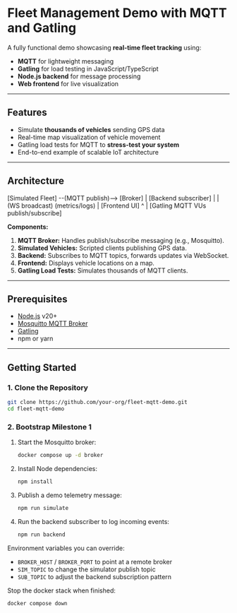 # Fleet Management Demo with MQTT and Gatling

A fully functional demo showcasing **real-time fleet tracking** using:

- **MQTT** for lightweight messaging
- **Gatling** for load testing in JavaScript/TypeScript
- **Node.js backend** for message processing
- **Web frontend** for live visualization

---

## Features
- Simulate **thousands of vehicles** sending GPS data
- Real-time map visualization of vehicle movement
- Gatling load tests for MQTT to **stress-test your system**
- End-to-end example of scalable IoT architecture

---

## Architecture

[Simulated Fleet] --(MQTT publish)--> [Broker]
                                         |
                               [Backend subscriber]
                               |                 |
                        (WS broadcast)     (metrics/logs)
                               |
                          [Frontend UI]
                                ^
                                |
                 [Gatling MQTT VUs publish/subscribe]



**Components:**
1. **MQTT Broker:** Handles publish/subscribe messaging (e.g., Mosquitto).
2. **Simulated Vehicles:** Scripted clients publishing GPS data.
3. **Backend:** Subscribes to MQTT topics, forwards updates via WebSocket.
4. **Frontend:** Displays vehicle locations on a map.
5. **Gatling Load Tests:** Simulates thousands of MQTT clients.

---

## Prerequisites
- [Node.js](https://nodejs.org/) v20+
- [Mosquitto MQTT Broker](https://mosquitto.org/)
- [Gatling](https://gatling.io/open-source/)
- npm or yarn

---

## Getting Started

### 1. Clone the Repository
```bash
git clone https://github.com/your-org/fleet-mqtt-demo.git
cd fleet-mqtt-demo
```

### 2. Bootstrap Milestone 1

1. Start the Mosquitto broker:
   ```bash
   docker compose up -d broker
   ```
2. Install Node dependencies:
   ```bash
   npm install
   ```
3. Publish a demo telemetry message:
   ```bash
   npm run simulate
   ```
4. Run the backend subscriber to log incoming events:
   ```bash
   npm run backend
   ```

Environment variables you can override:

- `BROKER_HOST` / `BROKER_PORT` to point at a remote broker
- `SIM_TOPIC` to change the simulator publish topic
- `SUB_TOPIC` to adjust the backend subscription pattern

Stop the docker stack when finished:
```bash
docker compose down
```
